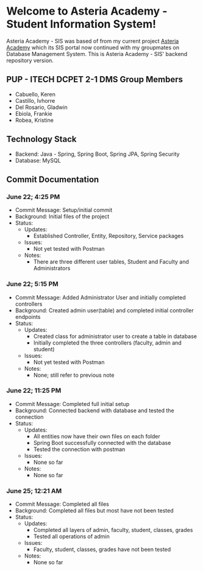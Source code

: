 # Welcome to Asteria Academy - Student Information System!
Asteria Academy - SIS was based of from my current project [Asteria Academy](https://github.com/gfdelrosario12/Asteria-Academy) which its SIS portal now continued with my groupmates on Database Management System. This is Asteria Academy - SIS' backend repository version. 

## PUP - ITECH DCPET 2-1 DMS Group Members
- Cabuello, Keren
- Castillo, Ivhorre
- Del Rosario, Gladwin
- Ebiola, Frankie
- Robea, Kristine

## Technology Stack
- Backend: Java - Spring, Spring Boot, Spring JPA, Spring Security
- Database: MySQL


## Commit Documentation

### June 22; 4:25 PM
- Commit Message: Setup/initial commit 
- Background: Initial files of the project
- Status:
    - Updates:
        - Established Controller, Entity, Repository, Service packages
    - Issues:
        - Not yet tested with Postman
    - Notes:
        - There are three different user tables, Student and Faculty and Administrators

### June 22; 5:15 PM
- Commit Message: Added Administrator User and initially completed controllers
- Background: Created admin user(table) and completed initial controller endpoints
- Status:
    - Updates:
        - Created class for administrator user to create a table in database
        - Initially completed the three controllers (faculty, admin and student)
    - Issues:
        - Not yet tested with Postman
    - Notes:
        - None; still refer to previous note

### June 22; 11:25 PM
- Commit Message: Completed full initial setup
- Background: Connected backend with database and tested the connection
- Status:
    - Updates:
        - All entities now have their own files on each folder
        - Spring Boot successfully connected with the database
        - Tested the connection with postman
    - Issues:
        - None so far
    - Notes:
        - None so far

### June 25; 12:21 AM
- Commit Message: Completed all files
- Background: Completed all files but most have not been tested
- Status:
    - Updates:
        - Completed all layers of admin, faculty, student, classes, grades
        - Tested all operations of admin
    - Issues:
        - Faculty, student, classes, grades have not been tested
    - Notes:
        - None so far
